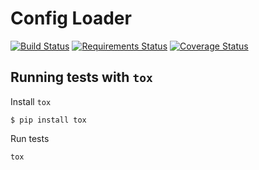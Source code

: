 Config Loader
===========

[![Build Status](https://travis-ci.org/ateliedocodigo/config_loader.svg?branch=master)](https://travis-ci.org/ateliedocodigo/config_loader)
[![Requirements Status](https://requires.io/github/ateliedocodigo/config_loader/requirements.svg?branch=master)](https://requires.io/github/ateliedocodigo/config_loader/requirements/?branch=master)
[![Coverage Status](https://coveralls.io/repos/github/ateliedocodigo/config_loader/badge.svg?branch=master)](https://coveralls.io/github/ateliedocodigo/config_loader?branch=master)


Running tests with `tox`
----

Install `tox`
```
$ pip install tox
```

Run tests

```
tox
```
